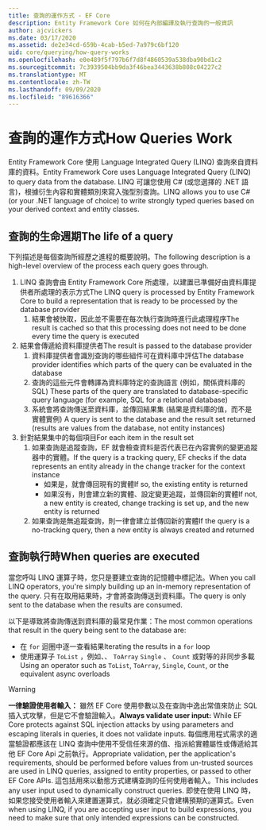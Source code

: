 ```yaml
---
title: 查詢的運作方式 - EF Core
description: Entity Framework Core 如何在內部編譯及執行查詢的一般資訊
author: ajcvickers
ms.date: 03/17/2020
ms.assetid: de2e34cd-659b-4cab-b5ed-7a979c6bf120
uid: core/querying/how-query-works
ms.openlocfilehash: e0e489f5f797b6f7d8f4860539a538dba90bd1c2
ms.sourcegitcommit: 7c3939504bb9da3f46bea3443638b808c04227c2
ms.translationtype: MT
ms.contentlocale: zh-TW
ms.lasthandoff: 09/09/2020
ms.locfileid: "89616366"
---
```

# <a name="how-queries-work"></a><span data-ttu-id="77bd6-103">查詢的運作方式</span><span class="sxs-lookup"><span data-stu-id="77bd6-103">How Queries Work</span></span>

<span data-ttu-id="77bd6-104">Entity Framework Core 使用 Language Integrated Query (LINQ) 查詢來自資料庫的資料。</span><span class="sxs-lookup"><span data-stu-id="77bd6-104">Entity Framework Core uses Language Integrated Query (LINQ) to query data from the database.</span></span> <span data-ttu-id="77bd6-105">LINQ 可讓您使用 C# (或您選擇的 .NET 語言)，根據衍生內容和實體類別來寫入強型別查詢。</span><span class="sxs-lookup"><span data-stu-id="77bd6-105">LINQ allows you to use C# (or your .NET language of choice) to write strongly typed queries based on your derived context and entity classes.</span></span>

## <a name="the-life-of-a-query"></a><span data-ttu-id="77bd6-106">查詢的生命週期</span><span class="sxs-lookup"><span data-stu-id="77bd6-106">The life of a query</span></span>

<span data-ttu-id="77bd6-107">下列描述是每個查詢所經歷之進程的概要說明。</span><span class="sxs-lookup"><span data-stu-id="77bd6-107">The following description is a high-level overview of the process each query goes through.</span></span>

1. <span data-ttu-id="77bd6-108">LINQ 查詢會由 Entity Framework Core 所處理，以建置已準備好由資料庫提供者所處理的表示方式</span><span class="sxs-lookup"><span data-stu-id="77bd6-108">The LINQ query is processed by Entity Framework Core to build a representation that is ready to be processed by the database provider</span></span>
   1. <span data-ttu-id="77bd6-109">結果會被快取，因此並不需要在每次執行查詢時進行此處理程序</span><span class="sxs-lookup"><span data-stu-id="77bd6-109">The result is cached so that this processing does not need to be done every time the query is executed</span></span>
2. <span data-ttu-id="77bd6-110">結果會傳遞給資料庫提供者</span><span class="sxs-lookup"><span data-stu-id="77bd6-110">The result is passed to the database provider</span></span>
   1. <span data-ttu-id="77bd6-111">資料庫提供者會識別查詢的哪些組件可在資料庫中評估</span><span class="sxs-lookup"><span data-stu-id="77bd6-111">The database provider identifies which parts of the query can be evaluated in the database</span></span>
   2. <span data-ttu-id="77bd6-112">查詢的這些元件會轉譯為資料庫特定的查詢語言 (例如，關係資料庫的 SQL) </span><span class="sxs-lookup"><span data-stu-id="77bd6-112">These parts of the query are translated to database-specific query language (for example, SQL for a relational database)</span></span>
   3. <span data-ttu-id="77bd6-113">系統會將查詢傳送至資料庫，並傳回結果集 (結果是資料庫的值，而不是實體實例) </span><span class="sxs-lookup"><span data-stu-id="77bd6-113">A query is sent to the database and the result set returned (results are values from the database, not entity instances)</span></span>
3. <span data-ttu-id="77bd6-114">針對結果集中的每個項目</span><span class="sxs-lookup"><span data-stu-id="77bd6-114">For each item in the result set</span></span>
   1. <span data-ttu-id="77bd6-115">如果查詢是追蹤查詢，EF 就會檢查資料是否代表已在內容實例的變更追蹤器中的實體。</span><span class="sxs-lookup"><span data-stu-id="77bd6-115">If the query is a tracking query, EF checks if the data represents an entity already in the change tracker for the context instance</span></span>
      * <span data-ttu-id="77bd6-116">如果是，就會傳回現有的實體</span><span class="sxs-lookup"><span data-stu-id="77bd6-116">If so, the existing entity is returned</span></span>
      * <span data-ttu-id="77bd6-117">如果沒有，則會建立新的實體、設定變更追蹤，並傳回新的實體</span><span class="sxs-lookup"><span data-stu-id="77bd6-117">If not, a new entity is created, change tracking is set up, and the new entity is returned</span></span>
   2. <span data-ttu-id="77bd6-118">如果查詢是無追蹤查詢，則一律會建立並傳回新的實體</span><span class="sxs-lookup"><span data-stu-id="77bd6-118">If the query is a no-tracking query, then a new entity is always created and returned</span></span>

## <a name="when-queries-are-executed"></a><span data-ttu-id="77bd6-119">查詢執行時</span><span class="sxs-lookup"><span data-stu-id="77bd6-119">When queries are executed</span></span>

<span data-ttu-id="77bd6-120">當您呼叫 LINQ 運算子時，您只是要建立查詢的記憶體中標記法。</span><span class="sxs-lookup"><span data-stu-id="77bd6-120">When you call LINQ operators, you're simply building up an in-memory representation of the query.</span></span> <span data-ttu-id="77bd6-121">只有在取用結果時，才會將查詢傳送到資料庫。</span><span class="sxs-lookup"><span data-stu-id="77bd6-121">The query is only sent to the database when the results are consumed.</span></span>

<span data-ttu-id="77bd6-122">以下是導致將查詢傳送到資料庫的最常見作業：</span><span class="sxs-lookup"><span data-stu-id="77bd6-122">The most common operations that result in the query being sent to the database are:</span></span>

* <span data-ttu-id="77bd6-123">在 `for` 迴圈中逐一查看結果</span><span class="sxs-lookup"><span data-stu-id="77bd6-123">Iterating the results in a `for` loop</span></span>
* <span data-ttu-id="77bd6-124">使用運算子 `ToList` ，例如、、 `ToArray` `Single` 、 `Count` 或對等的非同步多載</span><span class="sxs-lookup"><span data-stu-id="77bd6-124">Using an operator such as `ToList`, `ToArray`, `Single`, `Count`, or the equivalent async overloads</span></span>

> [!WARNING]  
> <span data-ttu-id="77bd6-125">**一律驗證使用者輸入：** 雖然 EF Core 使用參數以及在查詢中逸出常值來防止 SQL 插入式攻擊，但是它不會驗證輸入。</span><span class="sxs-lookup"><span data-stu-id="77bd6-125">**Always validate user input:** While EF Core protects against SQL injection attacks by using parameters and escaping literals in queries, it does not validate inputs.</span></span> <span data-ttu-id="77bd6-126">每個應用程式需求的適當驗證都應該在 LINQ 查詢中使用不受信任來源的值、指派給實體屬性或傳遞給其他 EF Core Api 之前執行。</span><span class="sxs-lookup"><span data-stu-id="77bd6-126">Appropriate validation, per the application's requirements, should be performed before values from un-trusted sources are used in LINQ queries, assigned to entity properties, or passed to other EF Core APIs.</span></span> <span data-ttu-id="77bd6-127">這包括用來以動態方式建構查詢的任何使用者輸入。</span><span class="sxs-lookup"><span data-stu-id="77bd6-127">This includes any user input used to dynamically construct queries.</span></span> <span data-ttu-id="77bd6-128">即使在使用 LINQ 時，如果您接受使用者輸入來建置運算式，就必須確定只會建構預期的運算式。</span><span class="sxs-lookup"><span data-stu-id="77bd6-128">Even when using LINQ, if you are accepting user input to build expressions, you need to make sure that only intended expressions can be constructed.</span></span>
